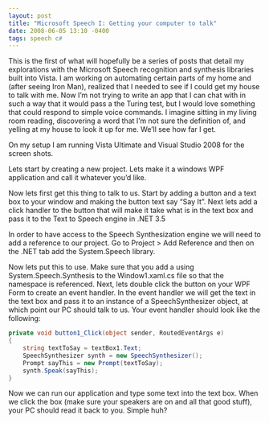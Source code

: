 ```yaml
---
layout: post
title: "Microsoft Speech I: Getting your computer to talk"
date: 2008-06-05 13:10 -0400
tags: speech c#
---
```


This is the first of what will hopefully be a series of posts that detail my explorations with the Microsoft Speech recognition and synthesis libraries built into Vista. I am working on automating certain parts of my home and (after seeing Iron Man), realized that I needed to see if I could get my house to talk with me. Now I’m not trying to write an app that I can chat with in such a way that it would pass a the Turing test, but I would love something that could respond to simple voice commands. I imagine sitting in my living room reading, discovering a word that I’m not sure the definition of, and yelling at my house to look it up for me. We’ll see how far I get.


On my setup I am running Vista Ultimate and Visual Studio 2008 for the screen shots.


Lets start by creating a new project. Lets make it a windows WPF application and call it whatever you’d like.


Now lets first get this thing to talk to us. Start by adding a button and a text box to your window and making the button text say “Say It”. Next lets add a click handler to the button that will make it take what is in the text box and pass it to the Text to Speech engine in .NET 3.5


In order to have access to the Speech Synthesization engine we will need to add a reference to our project. Go to Project > Add Reference and then on the .NET tab add the System.Speech library.


Now lets put this to use. Make sure that you add a using System.Speech.Synthesis to the Window1.xaml.cs file so that the namespace is referenced. Next, lets double click the button on your WPF Form to create an event handler. In the event handler we will get the text in the text box and pass it to an instance of a SpeechSynthesizer object, at which point our PC should talk to us. Your event handler should look like the following:

```c#
private void button1_Click(object sender, RoutedEventArgs e)
{
    string textToSay = textBox1.Text;
    SpeechSynthesizer synth = new SpeechSynthesizer();
    Prompt sayThis = new Prompt(textToSay);
    synth.Speak(sayThis);
}
```

Now we can run our application and type some text into the text box. When we click the box (make sure your speakers are on and all that good stuff), your PC should read it back to you. Simple huh?